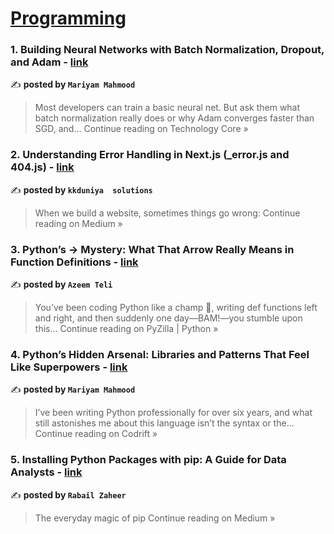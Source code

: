 
<h1><a href=https://medium.com/tag/programming/recommended target="_blank" rel="noopener noreferrer">Programming</a></h1>
<h3>1. Building Neural Networks with Batch Normalization, Dropout, and Adam - <a href="https://medium.com/technology-core/building-neural-networks-with-batch-normalization-dropout-and-adam-3bd06c206873?source=rss------programming-5" target="_blank" rel="noopener noreferrer">link</a></h3>

✍️ **posted by `Mariyam Mahmood`**

<blockquote>Most developers can train a basic neural net. But ask them what batch normalization really does or why Adam converges faster than SGD, and…
Continue reading on Technology Core »</blockquote>

<h3>2. Understanding Error Handling in Next.js (_error.js and 404.js) - <a href="https://medium.com/@kkduniya/understanding-error-handling-in-next-js-error-js-and-404-js-ffa755564c73?source=rss------programming-5" target="_blank" rel="noopener noreferrer">link</a></h3>

✍️ **posted by `kkduniya  solutions`**

<blockquote>When we build a website, sometimes things go wrong:
Continue reading on Medium »</blockquote>

<h3>3. Python’s -> Mystery: What That Arrow Really Means in Function Definitions - <a href="https://medium.com/pyzilla/python-function-return-annotation-meaning-2dfb53ca603c?source=rss------programming-5" target="_blank" rel="noopener noreferrer">link</a></h3>

✍️ **posted by `Azeem Teli`**

<blockquote>You’ve been coding Python like a champ 🐍, writing def functions left and right, and then suddenly one day—BAM!—you stumble upon this…
Continue reading on PyZilla | Python »</blockquote>

<h3>4. Python’s Hidden Arsenal: Libraries and Patterns That Feel Like Superpowers - <a href="https://medium.com/codrift/pythons-hidden-arsenal-libraries-and-patterns-that-feel-like-superpowers-59153a299d5a?source=rss------programming-5" target="_blank" rel="noopener noreferrer">link</a></h3>

✍️ **posted by `Mariyam Mahmood`**

<blockquote>I’ve been writing Python professionally for over six years, and what still astonishes me about this language isn’t the syntax or the…
Continue reading on Codrift »</blockquote>

<h3>5. Installing Python Packages with pip: A Guide for Data Analysts - <a href="https://medium.com/@rabailzaheer/installing-python-packages-with-pip-a-guide-for-data-analysts-c97ef149e916?source=rss------programming-5" target="_blank" rel="noopener noreferrer">link</a></h3>

✍️ **posted by `Rabail Zaheer`**

<blockquote>The everyday magic of pip
Continue reading on Medium »</blockquote>

